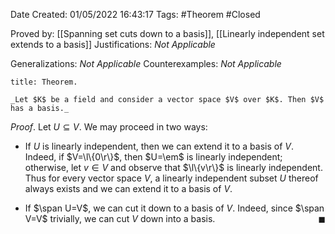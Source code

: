 <div class="topSpace"></div>

Date Created: 01/05/2022 16:43:17
Tags: #Theorem #Closed

Proved by: [[Spanning set cuts down to a basis]], [[Linearly independent set extends to a basis]]
Justifications: _Not Applicable_

Generalizations: _Not Applicable_
Counterexamples: _Not Applicable_

``` ad-Theorem
title: Theorem.

_Let $K$ be a field and consider a vector space $V$ over $K$. Then $V$ has a basis._

```

_Proof_. Let $U\subseteq V$. We may proceed in two ways:
* If $U$ is linearly independent, then we can extend it to a basis of $V$. Indeed, if $V=\l\{0\r\}$, then $U=\em$ is linearly independent; otherwise, let $v\in V$ and observe that $\l\{v\r\}$ is linearly independent. Thus for every vector space $V$, a linearly independent subset $U$ thereof always exists and we can extend it to a basis of $V$.

* If $\span U=V$, we can cut it down to a basis of $V$. Indeed, since $\span V=V$ trivially, we can cut $V$ down into a basis.<span style="float:right;">$\blacksquare$</span>
